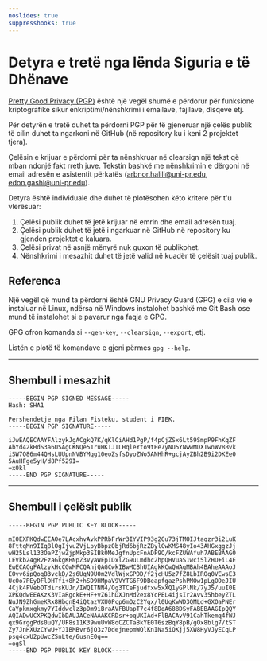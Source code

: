```yaml
---
noslides: true
suppresshooks: true
---
```


# Detyra e tretë nga lënda Siguria e të Dhënave

[Pretty Good Privacy (PGP)](https://en.wikipedia.org/wiki/Pretty_Good_Privacy) është një vegël shumë e përdorur për funksione kriptografike sikur enkriptimi/nënshkrimi i emailave, fajllave, disqeve etj.

Për detyrën e tretë duhet ta përdorni PGP për të gjeneruar një çelës publik të cilin duhet ta ngarkoni në GitHub (në repository ku i keni 2 projektet tjera).

Çelësin e krijuar e përdorni për ta nënshkruar në clearsign një tekst që mban ndonjë fakt rreth juve. Tekstin bashkë me nënshkrimin e dërgoni në email adresën e asistentit përkatës (arbnor.halili@uni-pr.edu, edon.gashi@uni-pr.edu).

Detyra është individuale dhe duhet të plotësohen këto kritere për t'u vlerësuar:

1. Çelësi publik duhet të jetë krijuar në emrin dhe email adresën tuaj.
2. Çelësi publik duhet të jetë i ngarkuar në GitHub në repository ku gjenden projektet e kaluara.
3. Çelësi privat në asnjë mënyrë nuk guxon të publikohet.
4. Nënshkrimi i mesazhit duhet të jetë valid në kuadër të çelësit tuaj publik.

## Referenca

Një vegël që mund ta përdorni është GNU Privacy Guard (GPG) e cila vie e instaluar në Linux, ndërsa në Windows instalohet bashkë me Git Bash ose mund të instalohet si e pavarur nga faqja e GPG.

GPG ofron komanda si `--gen-key`, `--clearsign`, `--export`, etj.

Listën e plotë të komandave e gjeni përmes `gpg --help`.

---

## Shembull i mesazhit

```
-----BEGIN PGP SIGNED MESSAGE-----
Hash: SHA1

Pershendetje nga Filan Fisteku, student i FIEK.
-----BEGIN PGP SIGNATURE-----

iJwEAQECAAYFAlzykJgACgkQ7K/qKlCiAHd1PgP/f4pCjZSx6Lt59SmpP9FhKqZF
AbYd42kHdS3a6USAgCKNQe51ruHKIJILHqleYto9tPe7yNU5YNwwMDXTwnWV8Bvk
iSW7O86m44QHsLUUpnNVBYMqg10eoZsfsDyoZWo5ANHhR+gcjAyZBh2B9i2DKEe0
5AuHFge5yH/d8Pf529I=
=x0kl
-----END PGP SIGNATURE-----
```

---

## Shembull i çelësit publik

```
-----BEGIN PGP PUBLIC KEY BLOCK-----

mI0EXPKQdwEEAOe7LAcxhvAvkPPRbFrWr3IYVIP93g2Cu73jTMOIJtaqzr3i2LuK
8FttqMn9IIq8lOgIjvuZVjLpyBbpzObjRd6bjRzZBylCwKMS48yIo43AHGxggzJj
wH25Lsl133OaPZjwZjpMkp3SIBk0MeJgfnUpcFnADF9O/kcFZUWAfuh7ABEBAAG0
LEVkb24gR2FzaGkgKHNpZ3VyaWEpIDxlZG9uLmdhc2hpQHVuaS1wci5lZHU+iL4E
EwECACgFAlzykHcCGwMFCQAnjQAGCwkIBwMCBhUIAgkKCwQWAgMBAh4BAheAAAoJ
EOyv6ipQogB3vckD/2s6UqN9U0m2VdlWjxGPDD/f2jcHU5z7fZ8LbIROg0VEwsE3
UcOo7PEyDFlDHTfi+8h2+hSD9HMpaV9VYTG6F9DBeapfgazPshPMOw1pLgODeJIU
4Cjk4FVebOTdirsKUJn/IWQITNN4/Og3TCeFjudfxw5xXQ1yGPlNk/7yJ5/uuI0E
XPKQdwEEAKzK3VIaRgckE+HF+vZ61hDXJnMd2ex8YcPEL4ijsIr2Avv35hbeyZTL
NuJN9ZhGmeKRx8HbgnE4iQtazVXU0Pcp6mOzC2Ygx/l0UgKwWD3QMLd+GXOaPNEr
CaYpkmxgkmy7YIddwclz3pDm9iBraAVFBUapT7c4f8DoA688DSyFABEBAAGIpQQY
AQIADwUCXPKQdwIbDAUJACeNAAAKCRDsr+oqUKIAd+FlBACAvV91CahTkemq4fWJ
qx9GrggPds0uQY/UF8s11K39wuUvW8oCZCTaBkYE0T6szBqY8pB/gOx8blg7/tST
Zy7JnHXUzCYwU+YJIBMBvr6jO3z7DdejnepmWQlKnINa5iQKjj5XW8HyVJyECqLP
psq4cxU2pUwcZSnLte/6usnE0g==
=ogSl
-----END PGP PUBLIC KEY BLOCK-----
```
